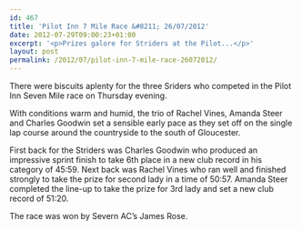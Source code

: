 ```yaml
---
id: 467
title: 'Pilot Inn 7 Mile Race &#8211; 26/07/2012'
date: 2012-07-29T09:00:23+01:00
excerpt: '<p>Prizes galore for Striders at the Pilot...</p>'
layout: post
permalink: /2012/07/pilot-inn-7-mile-race-26072012/
---
```

There were biscuits aplenty for the three Sriders who competed in the Pilot Inn Seven Mile race on Thursday evening.

With conditions warm and humid, the trio of Rachel Vines, Amanda Steer and Charles Goodwin set a sensible early pace as they set off on the single lap course around the countryside to the south of Gloucester.

First back for the Striders was Charles Goodwin who produced an impressive sprint finish to take 6th place in a new club record in his category of 45:59. Next back was Rachel Vines who ran well and finished strongly to take the prize for second lady in a time of 50:57. Amanda Steer completed the line-up to take the prize for 3rd lady and set a new club record of 51:20.

The race was won by Severn AC&#8217;s James Rose.</p>